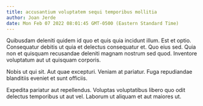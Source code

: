 ```yaml
---
title: accusantium voluptatem sequi temporibus mollitia
author: Joan Jerde
date: Mon Feb 07 2022 08:01:45 GMT-0500 (Eastern Standard Time)
---
```

Quibusdam deleniti quidem id quo et quis quia incidunt illum. Est et optio. Consequatur debitis ut quia et delectus consequatur et. Quo eius sed. Quia non et quisquam recusandae deleniti magnam nostrum sed quod. Inventore voluptatum aut ut quisquam corporis.

 Nobis ut qui sit. Aut quae excepturi. Veniam at pariatur. Fuga repudiandae blanditiis eveniet et sunt officiis.

 Expedita pariatur aut repellendus. Voluptas voluptatibus libero quo odit delectus temporibus ut aut vel. Laborum ut aliquam et aut maiores ut.